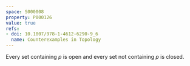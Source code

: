 ```yaml
---
space: S000008
property: P000126
value: true
refs:
- doi: 10.1007/978-1-4612-6290-9_6
  name: Counterexamples in Topology
---
```


Every set containing $p$ is open and every set not containing $p$ is closed.
